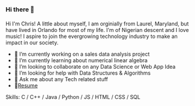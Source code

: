 ### Hi there 👋
#### 
Hi I'm Chris! A little about myself, I am orginially from Laurel, Maryland, but have lived in Orlando for most of my life. I'm of Nigerian descent and I love music! I aspire to join the evergrowing technology industry to make an impact in our society.

- 🔭 I’m currently working on a sales data analysis project
- 🌱 I’m currently learning about numerical linear algebra
- 👯 I’m looking to collaborate on any Data Science or Web App Idea
- 🤔 I’m looking for help with Data Structures & Algorithms
- 💬 Ask me about any Tech related stuff
- 📄[Resume](https://christophernwokoye.netlify.app/assets/Resume.pdf)

Skills: C / C++ / Java / Python / JS / HTML / CSS / SQL

<!--
**cnwokoye1/cnwokoye1** is a ✨ _special_ ✨ repository because its `README.md` (this file) appears on your GitHub profile.

Here are some ideas to get you started:

- 🔭 I’m currently working on ...
- 🌱 I’m currently learning ...
- 👯 I’m looking to collaborate on ...
- 🤔 I’m looking for help with ...
- 💬 Ask me about ...
- 📫 How to reach me: ...
- 😄 Pronouns: ...
- ⚡ Fun fact: ...
-->
